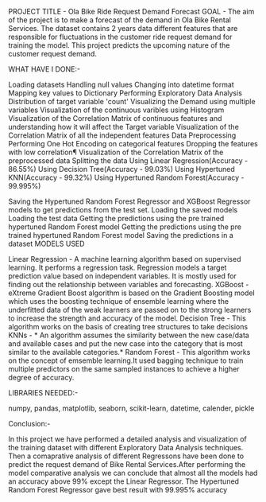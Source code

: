 PROJECT TITLE - Ola Bike Ride Request Demand Forecast
GOAL - The aim of the project is to make a forecast of the demand in Ola Bike Rental Services. The dataset contains 2 years data different features that are responsible for fluctuations in the customer ride request demand for training the model. This project predicts the upcoming nature of the customer request demand.

WHAT HAVE I DONE:-

Loading datasets
Handling null values
Changing into datetime format
Mapping key values to Dictionary
Performing Exploratory Data Analysis
Distribution of target variable 'count'
Visualizing the Demand using multiple variables
Visualization of the continuous varibles using Histogram
Visualization of the Correlation Matrix of continuous features and understanding how it will affect the Target variable
Visualization of the Correlation Matrix of all the independent features
Data Preprocessing
Performing One Hot Encoding on categorical features
Dropping the features with low correlation¶
Visualization of the Correlation Matrix of the preprocessed data
Splitting the data
Using Linear Regression(Accuracy - 86.55%)
Using Decision Tree(Accuracy - 99.03%)
Using Hypertuned KNN(Accuracy - 99.32%)
Using Hypertuned Random Forest(Accuracy - 99.995%)

Saving the Hypertuned Random Forest Regressor and XGBoost Regressor models to get predictions from the test set.
Loading the saved models
Loading the test data
Getting the predictions using the pre trained hypertuned Random Forest model
Getting the predictions using the pre trained hypertuned Random Forest model
Saving the predictions in a dataset
MODELS USED

Linear Regression - A machine learning algorithm based on supervised learning. It performs a regression task. Regression models a target prediction value based on independent variables. It is mostly used for finding out the relationship between variables and forecasting.
XGBoost - eXtreme Gradient Boost algorithm is based on the Gradient Boosting model which uses the boosting technique of ensemble learning where the underfitted data of the weak learners are passed on to the strong learners to increase the strength and accuracy of the model.
Decision Tree - This algorithm works on the basis of creating tree structures to take decisions
KNNs - * An algorithm assumes the similarity between the new case/data and available cases and put the new case into the category that is most similar to the available categories.*
Random Forest - This algorithm works on the concept of emsemble learning.It used bagging technique to train multiple predictors on the same sampled instances to achieve a higher degree of accuracy.

LIBRARIES NEEDED:-

numpy,
pandas,
matplotlib,
seaborn,
scikit-learn,
datetime,
calender,
pickle

Conclusion:-

In this project we have performed a detailed analysis and visualization of the training dataset with different Exploratory Data Analysis techniques. Then a comaprative analysis of different Regressons have been done to predict the request demand of Bike Rental Services.After performing the model comparative analysis we can conclude that almost all the models had an accuracy above 99% except the Linear Regressor. The Hypertuned Random Forest Regressor gave best result with 99.995% accuracy


















